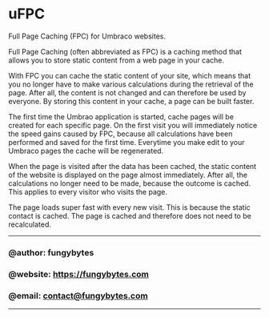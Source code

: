 # uFPC
Full Page Caching (FPC) for Umbraco websites.

Full Page Caching (often abbreviated as FPC) is a caching method that allows you to store 
static content from a web page in your cache.

With FPC you can cache the static content of your site, which means that you no longer have 
to make various calculations during the retrieval of the page. After all, the content is not 
changed and can therefore be used by everyone. 
By storing this content in your cache, a page can be built faster.

The first time the Umbrao application is started, cache pages will be created for each 
specific page. On the first visit you will immediately 
notice the speed gains caused by FPC, because all calculations have been performed and 
saved for the first time. Everytime you make edit to your Umbraco pages the cache will 
be regenerated.

When the page is visited after the data has been cached, the static content of the website 
is displayed on the page almost immediately. After all, the calculations no longer need to be 
made, because the outcome is cached. This applies to every visitor who visits the page.

The page loads super fast with every new visit. This is because the static contact is cached. 
The page is cached and therefore does not need to be recalculated.

--------------------------------
### @author: fungybytes
### @website: https://fungybytes.com
### @email: contact@fungybytes.com
--------------------------------
